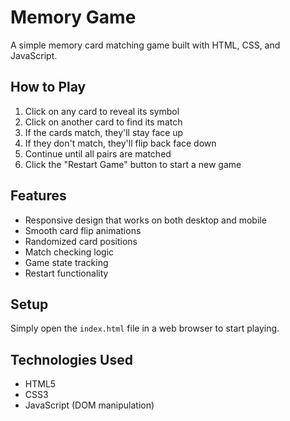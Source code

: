 # Memory Game

A simple memory card matching game built with HTML, CSS, and JavaScript.

## How to Play

1. Click on any card to reveal its symbol
2. Click on another card to find its match
3. If the cards match, they'll stay face up
4. If they don't match, they'll flip back face down
5. Continue until all pairs are matched
6. Click the "Restart Game" button to start a new game

## Features

- Responsive design that works on both desktop and mobile
- Smooth card flip animations
- Randomized card positions
- Match checking logic
- Game state tracking
- Restart functionality

## Setup

Simply open the `index.html` file in a web browser to start playing.

## Technologies Used

- HTML5
- CSS3
- JavaScript (DOM manipulation)
